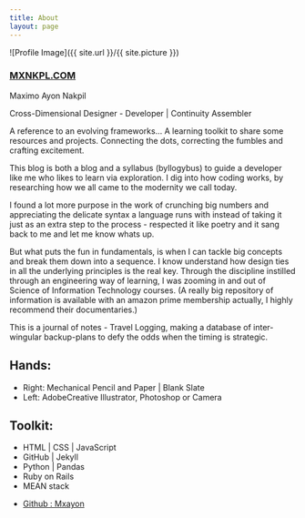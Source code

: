 ```yaml
---
title: About
layout: page
---
```

![Profile Image]({{ site.url }}/{{ site.picture }})


<h3><a href="https://mxnkpl.com/">MXNKPL.COM</a></h3>
<p>Maximo Ayon Nakpil</p>
<p>Cross-Dimensional Designer - Developer | Continuity Assembler </p>


<p> A reference to an evolving frameworks...
A learning toolkit to share some resources and projects. Connecting the dots, correcting the fumbles and crafting excitement. </p>
<p>
This blog is both a blog and a syllabus (byllogybus) to guide a developer like me who likes to learn via exploration. I dig into how coding works, by researching how we all came to the modernity we call today.
</p>
<p>
I found a lot more purpose in the work of crunching big numbers and appreciating the delicate syntax a language runs with instead of taking it just as an extra step to the process - respected it like poetry and it sang back to me and let me know whats up.
</p>
<p>
But what puts the fun in fundamentals, is when I can tackle big concepts and break them down into a sequence. I know understand how
design ties in all the underlying principles is the real key.
Through the discipline instilled through an engineering way of learning, I was zooming in and out of Science of Information Technology courses. (A really big repository of information is available with an amazon prime membership actually, I highly recommend their documentaries.)
</p>
<p>
This is a journal of notes - Travel Logging, making a database of inter-wingular backup-plans to defy the odds when the timing is strategic.
</p>

<h2>Hands:</h2>
<ul class="skill-list">
	<li> Right: Mechanical Pencil and Paper | Blank Slate</li>
	<li>Left: AdobeCreative Illustrator, Photoshop or Camera</li>
</ul>

<h2>Toolkit:</h2>

<ul class="skill-list">
	<li>HTML | CSS | JavaScript</li>
	<li>GitHub | Jekyll</li>
	<li>Python | Pandas</li>
	<li>Ruby on Rails</li>
	<li>MEAN stack</li>
</ul>


<ul>
	<li><a href="https://github.com/mxayon">Github : Mxayon</a></li>

</ul>

